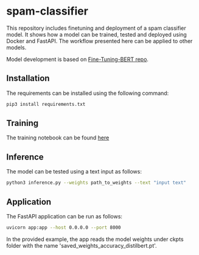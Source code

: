 # spam-classifier
This repository includes finetuning and deployment of a spam classifier model. It shows how a model can be trained, tested and deployed using Docker and FastAPI. The workflow presented here can be applied to other models.

Model development is based on [Fine-Tuning-BERT repo](https://github.com/prateekjoshi565/Fine-Tuning-BERT/tree/master).

## Installation
The requirements can be installed using the following command:
```bash
pip3 install requirements.txt
```

## Training
The training notebook can be found [here](notebooks/Spam_Classifier.ipynb)

## Inference
The model can be tested using a text input as follows:
```bash
python3 inference.py --weights path_to_weights --text "input text"
```

## Application
The FastAPI application can be run as follows:
```bash
uvicorn app:app --host 0.0.0.0 --port 8000
```

In the provided example, the app reads the model weights under ckpts folder with the name 'saved_weights_accuracy_distilbert.pt'.